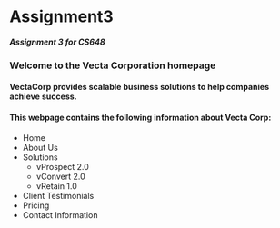 # Assignment3
**_Assignment 3 for CS648_**

### Welcome to the Vecta Corporation homepage

#### VectaCorp provides scalable business solutions to help companies achieve success.

#### This webpage contains the following information about Vecta Corp:  
* Home
* About Us
* Solutions
    * vProspect 2.0
    * vConvert 2.0
    * vRetain 1.0
* Client Testimonials
* Pricing
* Contact Information